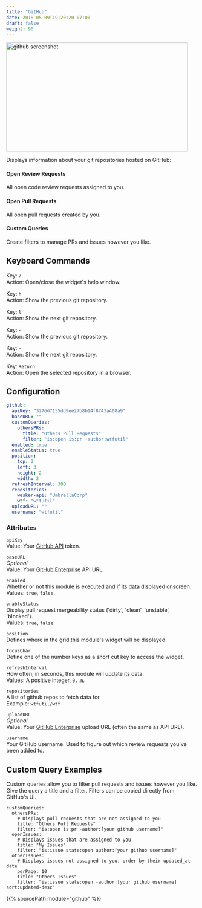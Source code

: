 ```yaml
---
title: "GitHub"
date: 2018-05-09T19:20:20-07:00
draft: false
weight: 90
---
```


<img class="screenshot" src="/imgs/modules/github.png" width="480" height="288" alt="github screenshot" />

Displays information about your git repositories hosted on GitHub:

#### Open Review Requests

All open code review requests assigned to you.

#### Open Pull Requests

All open pull requests created by you.

#### Custom Queries

Create filters to manage PRs and issues however you like.

## Keyboard Commands

<span class="caption">Key:</span> `/` <br />
<span class="caption">Action:</span> Open/close the widget's help window.

<span class="caption">Key:</span> `h` <br />
<span class="caption">Action:</span> Show the previous git repository.

<span class="caption">Key:</span> `l` <br />
<span class="caption">Action:</span> Show the next git repository.

<span class="caption">Key:</span> `←` <br />
<span class="caption">Action:</span> Show the previous git repository.

<span class="caption">Key:</span> `→` <br />
<span class="caption">Action:</span> Show the next git repository.

<span class="caption">Key:</span> `Return` <br />
<span class="caption">Action:</span> Open the selected repository in a browser.

## Configuration

```yaml
github:
  apiKey: "3276d7155dd9ee27b8b14f8743a408a9"
  baseURL: ""
  customQueries:
    othersPRs:
      title: "Others Pull Requests"
      filter: "is:open is:pr -author:wtfutil"
  enabled: true
  enableStatus: true
  position:
    top: 2
    left: 3
    height: 2
    width: 2
  refreshInterval: 300
  repositories:
    wesker-api: "UmbrellaCorp"
    wtf: "wtfutil"
  uploadURL: ""
  username: "wtfutil"
```

### Attributes

`apiKey` <br />
Value: Your <a href="https://blog.github.com/2013-05-16-personal-api-tokens/">GitHub API</a> token.

`baseURL` <br />
_Optional_ <br />
Value: Your <a href="https://developer.github.com/enterprise/2.13/v3/enterprise-admin/">GitHub Enterprise</a> API URL.

`enabled` <br />
Whether or not this module is executed and if its data displayed onscreen. <br />
Values: `true`, `false`.

`enableStatus` <br />
Display pull request mergeability status ('dirty', 'clean', 'unstable',
'blocked').<br />
Values: `true`, `false`.

`position` <br />
Defines where in the grid this module's widget will be displayed. <br />

`focusChar` <br />
Define one of the number keys as a short cut key to access the widget. <br />

`refreshInterval` <br />
How often, in seconds, this module will update its data. <br />
Values: A positive integer, `0..n`.

`repositories` <br />
A list of github repos to fetch data for. <br />
Example: `wtfutil/wtf` 

`uploadURL` <br />
_Optional_ <br />
Value: Your <a href="https://developer.github.com/enterprise/2.13/v3/enterprise-admin/">GitHub Enterprise</a> upload URL (often the same as API URL).

`username` <br />
Your GitHub username. Used to figure out which review requests you've
been added to.

## Custom Query Examples

Custom queries allow you to filter pull requests and issues however you like. Give the query a 
title and a filter. Filters can be copied directly from GitHub's UI.

```
customQueries:
  othersPRs:
    # Displays pull requests that are not assigned to you
    title: "Others Pull Requests"
    filter: "is:open is:pr -author:[your github username]"
  openIssues:
    # Displays issues that are assigned to you
    title: "My Issues"
    filter: "is:issue state:open author:[your github username]"
  otherIssues:
    # Displays issues not assigned to you, order by their updated_at date
    perPage: 10
    title: "Others Issues"
    filter: "is:issue state:open -author:[your github username] sort:updated-desc"
```

{{% sourcePath module="github" %}}

